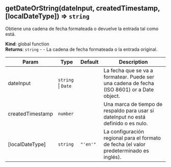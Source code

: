 <a name="getDateOrString"></a>

## getDateOrString(dateInput, createdTimestamp, [localDateType]) ⇒ <code>string</code>
Obtiene una cadena de fecha formateada o devuelve la entrada tal como está.

**Kind**: global function  
**Returns**: <code>string</code> - - La cadena de fecha formateada o la entrada original.  

| Param | Type | Default | Description |
| --- | --- | --- | --- |
| dateInput | <code>string</code> \| <code>Date</code> |  | La fecha que se va a formatear. Puede ser una cadena de fecha (ISO 8601) or a Date object. |
| createdTimestamp | <code>number</code> |  | Una marca de tiempo de respaldo para usar si dateInput no está definido o es nulo. |
| [localDateType] | <code>string</code> | <code>&quot;&#x27;en&#x27;&quot;</code> | La configuración regional para el formato de fecha (el valor predeterminado es inglés). |


